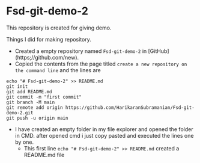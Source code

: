 # Fsd-git-demo-2

This repository is created for giving demo.


Things I did for making repository.

+ Created a empty repository named `Fsd-git-demo-2` in [GitHub] (https;//github.com/new).
+ Copied the contents from the page titled `create a new repository on the command line` and the lines are
```
echo "# Fsd-git-demo-2" >> README.md
git init
git add README.md
git commit -m "first commit"
git branch -M main
git remote add origin https://github.com/HarikaranSubramanian/Fsd-git-demo-2.git
git push -u origin main
```
+ I have created an empty folder in my file explorer and opened the folder in CMD. after opened cmd i just copy pasted and executed the lines one by one.
   + This first line `echo "# Fsd-git-demo-2" >> README.md` created a README.md file